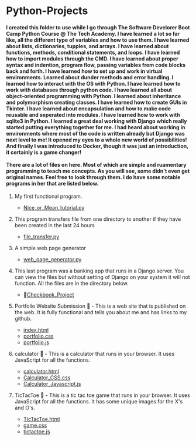 # Python-Projects
#### I created this folder to use while I go through The Software Develorer Boot Camp Python Course @ The Tech Academy. I have learned a lot so far like, all the different type of variables and how to use them. I have learned about lists, dictionaries, tupples, and arrays. I have learned about functions, methods, conditional statements, and loops. I have learned how to import modules through the CMD. I have learned about proper syntax and indention, program flow, passing variables from code blocks back and forth. I have learned how to set up and work in virtual environments. Learned about dunder methods and error handling. I learned how to interact with the OS with Python. I have learned how to work with databases through python code. I have learned all about object-oriented programming with Python. I learned about inheritance and polymorphism creating classes. I have learned how to create GUIs in Tkinter. I have learned about encapsulation and how to make code reusable and seperated into modules. I have learned how to work with sqlite3 in Python. I learned a great deal working with Django which really started putting everything together for me. I had heard about working in environments where most of the code is written already but Django was next level to me! It opened my eyes to a whole new world of possibilities! And finally I was introduced to Docker, though it was just an introduction, it certainly is a game changer!<br><br>There are a lot of files on here. Most of which are simple and ruamentary programming to teach me concepts. As you will see, some didn't even get original names. Feel free to look through them. I do have some notable programs in her that are listed below.


1. My first functional program.
   - [Nice_or_Mean_tutorial.py](Nice_or_Mean_tutorial.py)
2. This program transfers file from one directory to another if they have been created in the last 24 hours
   - [file_transfer.py](JosephKaysPortfolio/Python-Projects/file_transfer.py)
3. A simple web page generator
   - [web_page_generator.py](JosephKaysPortfolio/Python-Projects/web_page_generator.py)
4. This last program was a banking app that runs in a Django server. You can view the files but without setting
   of Django on your system it will not function. All the files are in the directory below.
   - 📁[Checkbook_Project](JosephKaysPortfolio/Python-Projects/Checkbook_Project)

1. Portfolio Website Submission 📁 - This is a web site that is published on the web. It is fully functional and tells you about me and has links to my github.
   - [index.html](Portfolio_Website_Submission/index.html)
   - [portfolio.css](Portfolio_Website_Submission/css/portfolio.css)
   - [portfolio.js](Portfolio_Website_Submission/js/portfolio.js)
2. calculator 📁 - This is a calculator that runs in your browser. It uses JavaScript for all the functions.
   - [calculator.html](calculator/calculator.html)
   - [Calculator_CSS.css](calculator/CSS/Calculator_CSS.css)
   - [Calculator_Javascript.js](calculator/Javascript/Calculator_Javascript.js)
3. TicTacToe 📁 - This is a tic tac toe game that runs in your browser. It uses JavaScript for all the functions. It has some unique images for the X's and O's.
   - [TicTacToe.html](TicTacToe/TicTacToe.html)
   - [game.css](TicTacToe/css/game.css)
   - [tictactoe.js](TicTacToe/js/tictactoe.js)

